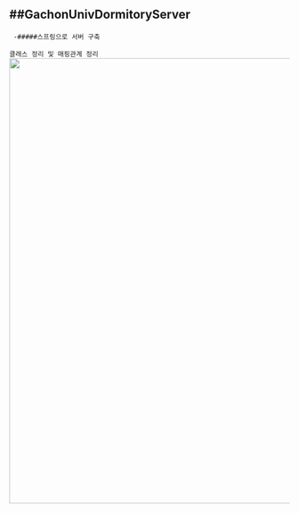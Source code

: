 ##GachonUnivDormitoryServer
---
     -#####스프링으로 서버 구축


`클래스 정리 및 매핑관계 정리`
<img class="fit-picture"
     src="https://user-images.githubusercontent.com/66655076/173991985-117a60f9-4b9a-4182-b2a3-270e82febf74.png"
     width=600
     height=800>
